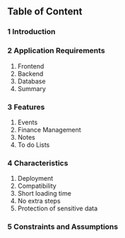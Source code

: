 ## Table of Content

### 1 Introduction

### 2 Application Requirements 
1. Frontend
2. Backend
3. Database
4. Summary

### 3 Features 
1. Events
2. Finance Management
3. Notes
4. To do Lists

### 4 Characteristics 
1. Deployment
2. Compatibility
3. Short loading time
4. No extra steps
5. Protection of sensitive data

### 5 Constraints and Assumptions